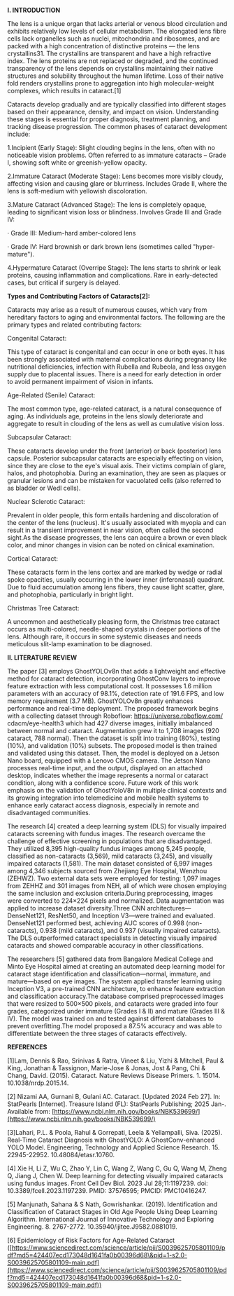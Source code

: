**I. INTRODUCTION**

The lens is a unique organ that lacks arterial or venous blood circulation and exhibits relatively low levels of cellular metabolism. The elongated lens fibre cells lack organelles such as nuclei, mitochondria and ribosomes, and are packed with a high concentration of distinctive proteins — the lens crystallins31. The crystallins are transparent and have a high refractive index. The lens proteins are not replaced or degraded, and the continued transparency of the lens depends on crystallins maintaining their native structures and solubility throughout the human lifetime. Loss of their native fold renders crystallins prone to aggregation into high molecular-weight complexes, which results in cataract.\[1\]

Cataracts develop gradually and are typically classified into different stages based on their appearance, density, and impact on vision. Understanding these stages is essential for proper diagnosis, treatment planning, and tracking disease progression. The common phases of cataract development include:

1.Incipient (Early Stage): Slight clouding begins in the lens, often with no noticeable vision problems. Often referred to as immature cataracts – Grade I, showing soft white or greenish-yellow opacity.

2.Immature Cataract (Moderate Stage): Lens becomes more visibly cloudy, affecting vision and causing glare or blurriness. Includes Grade II, where the lens is soft-medium with yellowish discoloration.

3.Mature Cataract (Advanced Stage): The lens is completely opaque, leading to significant vision loss or blindness. Involves Grade III and Grade IV:

·        Grade III: Medium-hard amber-colored lens

·        Grade IV: Hard brownish or dark brown lens (sometimes called "hyper-mature").

4.Hypermature Cataract (Overripe Stage): The lens starts to shrink or leak proteins, causing inflammation and complications. Rare in early-detected cases, but critical if surgery is delayed.

 

**Types and Contributing Factors of Cataracts\[2\]:**

Cataracts may arise as a result of numerous causes, which vary from hereditary factors to aging and environmental factors. The following are the primary types and related contributing factors:

Congenital Cataract:

This type of cataract is congenital and can occur in one or both eyes. It has been strongly associated with maternal complications during pregnancy like nutritional deficiencies, infection with Rubella and Rubeola, and less oxygen supply due to placental issues. There is a need for early detection in order to avoid permanent impairment of vision in infants.

Age-Related (Senile) Cataract:

The most common type, age-related cataract, is a natural consequence of aging. As individuals age, proteins in the lens slowly deteriorate and aggregate to result in clouding of the lens as well as cumulative vision loss.

Subcapsular Cataract:

These cataracts develop under the front (anterior) or back (posterior) lens capsule. Posterior subcapsular cataracts are especially effecting on vision, since they are close to the eye's visual axis. Their victims complain of glare, halos, and photophobia. During an examination, they are seen as plaques or granular lesions and can be mistaken for vacuolated cells (also referred to as bladder or Wedl cells).

Nuclear Sclerotic Cataract:

Prevalent in older people, this form entails hardening and discoloration of the center of the lens (nucleus). It's usually associated with myopia and can result in a transient improvement in near vision, often called the second sight.As the disease progresses, the lens can acquire a brown or even black color, and minor changes in vision can be noted on clinical examination.

Cortical Cataract:

These cataracts form in the lens cortex and are marked by wedge or radial spoke opacities, usually occurring in the lower inner (inferonasal) quadrant. Due to fluid accumulation among lens fibers, they cause light scatter, glare, and photophobia, particularly in bright light.

Christmas Tree Cataract:

A uncommon and aesthetically pleasing form, the Christmas tree cataract occurs as multi-colored, needle-shaped crystals in deeper portions of the lens. Although rare, it occurs in some systemic diseases and needs meticulous slit-lamp examination to be diagnosed.

 

 

**II. LITERATURE REVIEW**

 

The paper \[3\] employs GhostYOLOv8n that adds a lightweight and effective method for cataract detection, incorporating GhostConv layers to improve feature extraction with less computational cost. It possesses 1.6 million parameters with an accuracy of 98.1%, detection rate of 191.6 FPS, and low memory requirement (3.7 MB). GhostYOLOv8n greatly enhances performance and real-time deployment. The proposed framework begins with a collecting dataset through Roboflow: https://universe.roboflow.com/ cdacm/eye-health3 which had 427 diverse images, initially imbalanced between normal and cataract. Augmentation grew it to 1,708 images (920 cataract, 788 normal). Then the dataset is split into training (80%), testing (10%), and validation (10%) subsets. The proposed model is then trained and validated using this dataset. Then, the model is deployed on a Jetson Nano board, equipped with a Lenovo CMOS camera. The Jetson Nano processes real-time input, and the output, displayed on an attached desktop, indicates whether the image represents a normal or cataract condition, along with a confidence score.                                                                                                         Future work of this work emphasis on the validation of GhostYoloV8n in multiple clinical contexts and its growing integration into telemedicine and mobile health systems to enhance early cataract access diagnosis, especially in remote and disadvantaged communities.

 The research \[4\] created a deep learning system (DLS) for visually impaired cataracts screening with fundus images. The research overcame the challenge of effective screening in populations that are disadvantaged. They utilized 8,395 high-quality fundus  images among 5,245 people, classified as non-cataracts (3,569), mild cataracts (3,245), and visually impaired cataracts (1,581). The main dataset consisted of 6,997 images among 4,346 subjects sourced from Zhejiang Eye Hospital, Wenzhou (ZEHWZ). Two  external data sets were employed for testing: 1,097 images from ZEHHZ and 301 images from NEH, all of which were chosen employing the same inclusion and exclusion criteria.During preprocessing, images were converted to 224×224 pixels and normalized.                                                                                                                                         Data augmentation was applied to increase dataset diversity.Three CNN architectures—DenseNet121, ResNet50, and Inception V3—were trained and evaluated. DenseNet121 performed best, achieving AUC scores of 0.998 (non-cataracts), 0.938 (mild cataracts), and 0.937 (visually impaired cataracts). The DLS outperformed cataract specialists in detecting visually impaired cataracts and showed comparable accuracy in other classifications.

The researchers \[5\] gathered data from Bangalore Medical College and Minto Eye Hospital aimed at creating an automated deep learning model for cataract stage identification and classification—normal, immature, and mature—based on eye images. The system applied transfer learning using Inception V3, a pre-trained CNN architecture, to enhance feature extraction and classification accuracy.The database comprised preprocessed images that were resized to 500×500 pixels, and cataracts were graded into four grades, categorized under immature (Grades I & II) and mature (Grades III & IV). The model was trained on and tested against different databases to prevent overfitting.The model proposed a 87.5% accuracy and was able to differentiate between the three stages of cataracts effectively.

 

 

**REFERENCES**

 

\[1\]Lam, Dennis & Rao, Srinivas & Ratra, Vineet & Liu, Yizhi & Mitchell, Paul & King, Jonathan & Tassignon, Marie-Jose & Jonas, Jost & Pang, Chi & Chang, David. (2015). Cataract. Nature Reviews Disease Primers. 1\. 15014\. 10.1038/nrdp.2015.14.

\[2\] Nizami AA, Gurnani B, Gulani AC. Cataract. \[Updated 2024 Feb 27\]. In: StatPearls \[Internet\]. Treasure Island (FL): StatPearls Publishing; 2025 Jan-. Available from: [https://www.ncbi.nlm.nih.gov/books/NBK539699/](https://www.ncbi.nlm.nih.gov/books/NBK539699/)

\[3\]Lahari, P.L. & Poola, Rahul & Gorrepati, Leela & Yellampalli, Siva. (2025). Real-Time Cataract Diagnosis with GhostYOLO: A GhostConv-enhanced YOLO Model. Engineering, Technology and Applied Science Research. 15\. 22945-22952. 10.48084/etasr.10760.

\[4\] Xie H, Li Z, Wu C, Zhao Y, Lin C, Wang Z, Wang C, Gu Q, Wang M, Zheng Q, Jiang J, Chen W. Deep learning for detecting visually impaired cataracts using fundus images. Front Cell Dev Biol. 2023 Jul 28;11:1197239. doi: 10.3389/fcell.2023.1197239. PMID: 37576595; PMCID: PMC10416247.

\[5\] Manjunath, Sahana & S Nath, Gowrishankar. (2019). Identification and Classification of Cataract Stages in Old Age People Using Deep Learning Algorithm. International Journal of Innovative Technology and Exploring Engineering. 8\. 2767-2772. 10.35940/ijitee.J9582.0881019.

\[6\] Epidemiology of Risk Factors for Age-Related Cataract ([https://www.sciencedirect.com/science/article/pii/S0039625705801109/pdf?md5=424407ecd173048d1641fa0b00396d68\&pid=1-s2.0-S0039625705801109-main.pdf](https://www.sciencedirect.com/science/article/pii/S0039625705801109/pdf?md5=424407ecd173048d1641fa0b00396d68&pid=1-s2.0-S0039625705801109-main.pdf))

 

 


